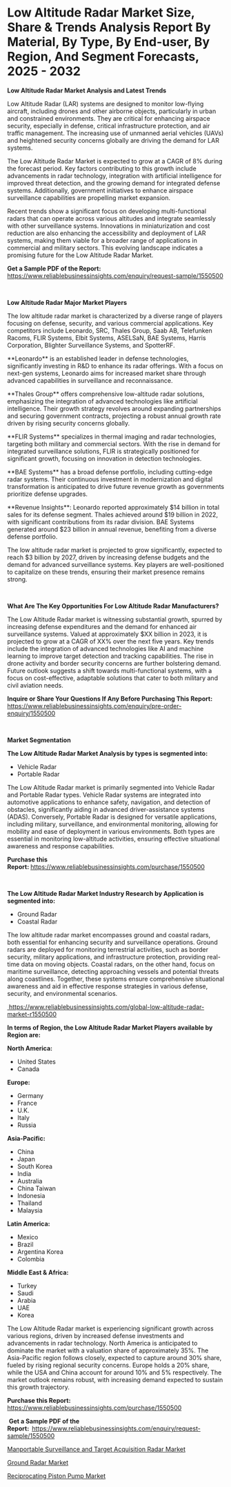 <p><h1>Low Altitude Radar Market Size, Share & Trends Analysis Report By Material, By Type, By End-user, By Region, And Segment Forecasts, 2025 - 2032</h1></p><p><strong>Low Altitude Radar Market Analysis and Latest Trends</strong></p>
<p><p>Low Altitude Radar (LAR) systems are designed to monitor low-flying aircraft, including drones and other airborne objects, particularly in urban and constrained environments. They are critical for enhancing airspace security, especially in defense, critical infrastructure protection, and air traffic management. The increasing use of unmanned aerial vehicles (UAVs) and heightened security concerns globally are driving the demand for LAR systems.</p><p>The Low Altitude Radar Market is expected to grow at a CAGR of 8% during the forecast period. Key factors contributing to this growth include advancements in radar technology, integration with artificial intelligence for improved threat detection, and the growing demand for integrated defense systems. Additionally, government initiatives to enhance airspace surveillance capabilities are propelling market expansion. </p><p>Recent trends show a significant focus on developing multi-functional radars that can operate across various altitudes and integrate seamlessly with other surveillance systems. Innovations in miniaturization and cost reduction are also enhancing the accessibility and deployment of LAR systems, making them viable for a broader range of applications in commercial and military sectors. This evolving landscape indicates a promising future for the Low Altitude Radar Market.</p></p>
<p><strong>Get a Sample PDF of the Report:&nbsp;</strong> <a href="https://www.reliablebusinessinsights.com/enquiry/request-sample/1550500?utm_campaign=1121&utm_medium=2&utm_source=Github&utm_content=ia&utm_term=16022025&utm_id=low-altitude-radar">https://www.reliablebusinessinsights.com/enquiry/request-sample/1550500</a></p>
<p>&nbsp;</p>
<p><strong>Low Altitude Radar Major Market Players</strong></p>
<p><p>The low altitude radar market is characterized by a diverse range of players focusing on defense, security, and various commercial applications. Key competitors include Leonardo, SRC, Thales Group, Saab AB, Telefunken Racoms, FLIR Systems, Elbit Systems, ASELSaN, BAE Systems, Harris Corporation, Blighter Surveillance Systems, and SpotterRF.</p><p>**Leonardo** is an established leader in defense technologies, significantly investing in R&D to enhance its radar offerings. With a focus on next-gen systems, Leonardo aims for increased market share through advanced capabilities in surveillance and reconnaissance. </p><p>**Thales Group** offers comprehensive low-altitude radar solutions, emphasizing the integration of advanced technologies like artificial intelligence. Their growth strategy revolves around expanding partnerships and securing government contracts, projecting a robust annual growth rate driven by rising security concerns globally.</p><p>**FLIR Systems** specializes in thermal imaging and radar technologies, targeting both military and commercial sectors. With the rise in demand for integrated surveillance solutions, FLIR is strategically positioned for significant growth, focusing on innovation in detection technologies.</p><p>**BAE Systems** has a broad defense portfolio, including cutting-edge radar systems. Their continuous investment in modernization and digital transformation is anticipated to drive future revenue growth as governments prioritize defense upgrades.</p><p>**Revenue Insights**: Leonardo reported approximately $14 billion in total sales for its defense segment. Thales achieved around $19 billion in 2022, with significant contributions from its radar division. BAE Systems generated around $23 billion in annual revenue, benefiting from a diverse defense portfolio.</p><p>The low altitude radar market is projected to grow significantly, expected to reach $3 billion by 2027, driven by increasing defense budgets and the demand for advanced surveillance systems. Key players are well-positioned to capitalize on these trends, ensuring their market presence remains strong.</p></p>
<p>&nbsp;</p>
<p><strong>What Are The Key Opportunities For Low Altitude Radar Manufacturers?</strong></p>
<p><p>The Low Altitude Radar market is witnessing substantial growth, spurred by increasing defense expenditures and the demand for enhanced air surveillance systems. Valued at approximately $XX billion in 2023, it is projected to grow at a CAGR of XX% over the next five years. Key trends include the integration of advanced technologies like AI and machine learning to improve target detection and tracking capabilities. The rise in drone activity and border security concerns are further bolstering demand. Future outlook suggests a shift towards multi-functional systems, with a focus on cost-effective, adaptable solutions that cater to both military and civil aviation needs.</p></p>
<p><strong>Inquire or Share Your Questions If Any Before Purchasing This Report:</strong> <a href="https://www.reliablebusinessinsights.com/enquiry/pre-order-enquiry/1550500?utm_campaign=1121&utm_medium=2&utm_source=Github&utm_content=ia&utm_term=16022025&utm_id=low-altitude-radar">https://www.reliablebusinessinsights.com/enquiry/pre-order-enquiry/1550500</a></p>
<p>&nbsp;</p>
<p><strong>Market Segmentation</strong></p>
<p><strong>The Low Altitude Radar Market Analysis by types is segmented into:</strong></p>
<p><ul><li>Vehicle Radar</li><li>Portable Radar</li></ul></p>
<p><p>The Low Altitude Radar market is primarily segmented into Vehicle Radar and Portable Radar types. Vehicle Radar systems are integrated into automotive applications to enhance safety, navigation, and detection of obstacles, significantly aiding in advanced driver-assistance systems (ADAS). Conversely, Portable Radar is designed for versatile applications, including military, surveillance, and environmental monitoring, allowing for mobility and ease of deployment in various environments. Both types are essential in monitoring low-altitude activities, ensuring effective situational awareness and response capabilities.</p></p>
<p><strong>Purchase this Report:&nbsp;</strong><a href="https://www.reliablebusinessinsights.com/purchase/1550500?utm_campaign=1121&utm_medium=2&utm_source=Github&utm_content=ia&utm_term=16022025&utm_id=low-altitude-radar">https://www.reliablebusinessinsights.com/purchase/1550500</a></p>
<p>&nbsp;</p>
<p><strong>The Low Altitude Radar Market Industry Research by Application is segmented into:</strong></p>
<p><ul><li>Ground Radar</li><li>Coastal Radar</li></ul></p>
<p><p>The low altitude radar market encompasses ground and coastal radars, both essential for enhancing security and surveillance operations. Ground radars are deployed for monitoring terrestrial activities, such as border security, military applications, and infrastructure protection, providing real-time data on moving objects. Coastal radars, on the other hand, focus on maritime surveillance, detecting approaching vessels and potential threats along coastlines. Together, these systems ensure comprehensive situational awareness and aid in effective response strategies in various defense, security, and environmental scenarios.</p></p>
<p><a href="https://www.reliablebusinessinsights.com/global-low-altitude-radar-market-r1550500?utm_campaign=1121&utm_medium=2&utm_source=Github&utm_content=ia&utm_term=16022025&utm_id=low-altitude-radar">&nbsp;https://www.reliablebusinessinsights.com/global-low-altitude-radar-market-r1550500</a></p>
<p><strong>In terms of Region, the Low Altitude Radar Market Players available by Region are:</strong></p>
<p>
    <p> <strong> North America: </strong>
        <ul>
            <li>United States</li>
            <li>Canada</li>
        </ul>
        </p> 
    <p> <strong> Europe: </strong>
        <ul>
            <li>Germany</li>
            <li>France</li>
            <li>U.K.</li>
            <li>Italy</li>
            <li>Russia</li>
        </ul>
        </p> 
    <p> <strong> Asia-Pacific: </strong>
        <ul>
            <li>China</li>
            <li>Japan</li>
            <li>South Korea</li>
            <li>India</li>
            <li>Australia</li>
            <li>China Taiwan</li>
            <li>Indonesia</li>
            <li>Thailand</li>
            <li>Malaysia</li>
        </ul>
        </p> 
    <p> <strong> Latin America: </strong>
        <ul>
            <li>Mexico</li>
            <li>Brazil</li>
            <li>Argentina Korea</li>
            <li>Colombia</li>
        </ul>
        </p> 
    <p> <strong> Middle East & Africa: </strong>
        <ul>
            <li>Turkey</li>
            <li>Saudi</li>
            <li>Arabia</li>
            <li>UAE</li>
            <li>Korea</li>
        </ul>
    </p>
    </p>
<p><p>The Low Altitude Radar market is experiencing significant growth across various regions, driven by increased defense investments and advancements in radar technology. North America is anticipated to dominate the market with a valuation share of approximately 35%. The Asia-Pacific region follows closely, expected to capture around 30% share, fueled by rising regional security concerns. Europe holds a 20% share, while the USA and China account for around 10% and 5% respectively. The market outlook remains robust, with increasing demand expected to sustain this growth trajectory.</p></p>
<p><strong>Purchase this Report: </strong><a href="https://www.reliablebusinessinsights.com/purchase/1550500?utm_campaign=1121&utm_medium=2&utm_source=Github&utm_content=ia&utm_term=16022025&utm_id=low-altitude-radar">https://www.reliablebusinessinsights.com/purchase/1550500</a></p>
<p>&nbsp;<strong>Get a Sample PDF of the Report:&nbsp;&nbsp;</strong><a href="https://www.reliablebusinessinsights.com/enquiry/request-sample/1550500?utm_campaign=1121&utm_medium=2&utm_source=Github&utm_content=ia&utm_term=16022025&utm_id=low-altitude-radar">https://www.reliablebusinessinsights.com/enquiry/request-sample/1550500</a></p>
<p><strong></strong></p>
<p><p><a href="https://github.com/mateyappiazo/Market-Research-Report-List-1/blob/main/manportable-surveillance-and-target-acquisition-radar-market.md?utm_campaign=1121&utm_medium=2&utm_source=Github&utm_content=ia&utm_term=16022025&utm_id=low-altitude-radar">Manportable Surveillance and Target Acquisition Radar Market</a></p><p><a href="https://github.com/guneycigdem35/Market-Research-Report-List-5/blob/main/ground-radar-market.md?utm_campaign=1121&utm_medium=2&utm_source=Github&utm_content=ia&utm_term=16022025&utm_id=low-altitude-radar">Ground Radar Market</a></p><p><a href="https://github.com/gunbybeahmg1/Market-Research-Report-List-1/blob/main/reciprocating-piston-pump-market.md?utm_campaign=1121&utm_medium=2&utm_source=Github&utm_content=ia&utm_term=16022025&utm_id=low-altitude-radar">Reciprocating Piston Pump Market</a></p></p>